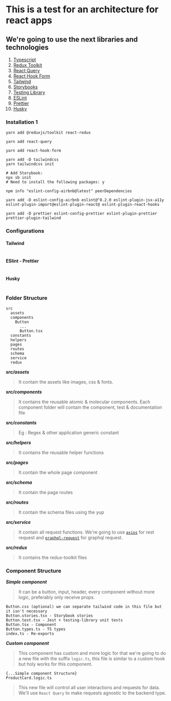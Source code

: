 # This is a test for an architecture for react apps

## We're going to use the next libraries and technologies

1. [Typescript](https://www.typescriptlang.org/)
2. [Redux Toolkit](https://redux-toolkit.js.org/)
3. [React Query](https://react-query.tanstack.com/)
4. [React Hook Form](https://react-hook-form.com/)
5. [Tailwind](https://tailwindcss.com/)
6. [Storybooks](https://storybook.js.org/)
7. [Testing Library](https://testing-library.com/)
8. [ESLint](https://eslint.org/)
9. [Prettier](https://prettier.io/)
10. [Husky](https://typicode.github.io/husky/)

### Installation 1
```
yarn add @reduxjs/toolkit react-redux
```
```
yarn add react-query
```
```
yarn add react-hook-form
```
```
yarn add -D tailwindcss
yarn tailwindcss init
```
```
# Add Storybook:
npx sb init
# Need to install the following packages: y
```
```
npm info "eslint-config-airbnb@latest" peerDependencies

yarn add -D eslint-config-airbnb eslint@^8.2.0 eslint-plugin-jsx-a11y eslint-plugin-import@eslint-plugin-react@ eslint-plugin-react-hooks
```
```
yarn add -D prettier eslint-config-prettier eslint-plugin-prettier prettier-plugin-tailwind
```

### Configurations

#### Tailwind
```
```
#### ESlint - Prettier
```
```
#### Husky
```
```

### Folder Structure
```
src
  assets
  components
    Button
      ...
      Button.tsx
  constants
  helpers
  pages
  routes
  schema
  service
  redux
```

***src/assets***
> It contain the assets like images, css & fonts.

***src/components***
> It contains the reusable atomic & molecular components. Each component folder will contain the component, test & documentation file

***src/constants***
> Eg : Regex & other application generic constant

***src/helpers***
> It contains the reusable helper functions

***src/pages***
> It contain the whole page component

***src/schema***
> It contain the page routes

***src/routes***
> It contain the schema files using the yup

***src/service***
> It contain all request functions. We're going to use [`axios`](https://www.npmjs.com/package/axios) for rest request and [`graphql-request`](https://www.npmjs.com/package/graphql-request) for graphql request.

***src/redux***
> It contains the redux-toolkit files


### Component Structure
***Simple component***
> It can be a button, input, header, every component without more logic, preferably only receive props.
```
Button.css (optional) we can separate tailwind code in this file but it isn't necessary
Button.stories.tsx - Storybook stories
Button.test.tsx - Jest + testing-library unit tests
Button.tsx - Component
Button.types.ts - TS types
index.ts - Re-exports
```

***Custom component***
> This component has custom and more logic for that we're going to do a new file with the suffix `logic.ts`, this file is similar to a custom hook but holy works for this component.

```
{...Simple component Structure}
ProductCard.logic.ts
```
> This new file will control all user interactions and requests for data. We'll use `React Query` to make requests agnostic to the backend type.

